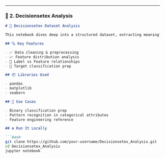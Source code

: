 
---

### 📘 2. Decisionsetex Analysis

```markdown
# 🧠 Decisionsetex Dataset Analysis

This notebook dives deep into a structured dataset, extracting meaningful conclusions to assist in decision making and classification.

## 🔍 Key Features

- ✅ Data cleaning & preprocessing
- 📈 Feature distribution analysis
- 🧪 Label vs Feature relationships
- 🎯 Target classification prep

## 📦 Libraries Used

- pandas
- matplotlib
- seaborn

## 📌 Use Cases

- Binary classification prep
- Pattern recognition in categorical attributes
- Feature engineering reference

## ⚙️ Run It Locally

```bash
git clone https://github.com/your-username/Decisionsetex_Analysis.git
cd Decisionsetex_Analysis
jupyter notebook
